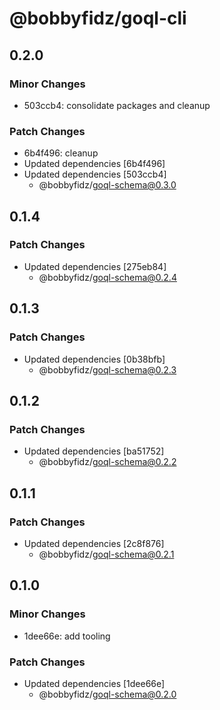 # @bobbyfidz/goql-cli

## 0.2.0

### Minor Changes

- 503ccb4: consolidate packages and cleanup

### Patch Changes

- 6b4f496: cleanup
- Updated dependencies [6b4f496]
- Updated dependencies [503ccb4]
    - @bobbyfidz/goql-schema@0.3.0

## 0.1.4

### Patch Changes

- Updated dependencies [275eb84]
    - @bobbyfidz/goql-schema@0.2.4

## 0.1.3

### Patch Changes

- Updated dependencies [0b38bfb]
    - @bobbyfidz/goql-schema@0.2.3

## 0.1.2

### Patch Changes

- Updated dependencies [ba51752]
    - @bobbyfidz/goql-schema@0.2.2

## 0.1.1

### Patch Changes

- Updated dependencies [2c8f876]
    - @bobbyfidz/goql-schema@0.2.1

## 0.1.0

### Minor Changes

- 1dee66e: add tooling

### Patch Changes

- Updated dependencies [1dee66e]
    - @bobbyfidz/goql-schema@0.2.0

